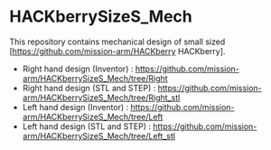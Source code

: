 # HACKberrySizeS_Mech

This repository contains mechanical design of small sized [https://github.com/mission-arm/HACKberry HACKberry].

- Right hand design (Inventor) : https://github.com/mission-arm/HACKberrySizeS_Mech/tree/Right
- Right hand design (STL and STEP) : https://github.com/mission-arm/HACKberrySizeS_Mech/tree/Right_stl
- Left hand design (Inventor) : https://github.com/mission-arm/HACKberrySizeS_Mech/tree/Left
- Left hand design (STL and STEP) : https://github.com/mission-arm/HACKberrySizeS_Mech/tree/Left_stl
